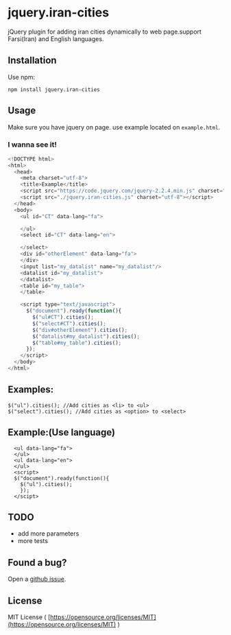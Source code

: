 # jquery.iran-cities


jQuery plugin for adding iran cities dynamically to web page.support Farsi(Iran) and English languages.

## Installation

Use npm:

    npm install jquery.iran-cities


## Usage

Make sure you have jquery on page. use example located on `example.html`.

### I wanna see it!

```js
<!DOCTYPE html>
<html>
  <head>
    <meta charset="utf-8">
    <title>Example</title>
    <script src="https://code.jquery.com/jquery-2.2.4.min.js" charset="utf-8"></script>
    <script src="./jquery.iran-cities.js" charset="utf-8"></script>
  </head>
  <body>
    <ul id="CT" data-lang="fa">

    </ul>
    <select id="CT" data-lang="en">

    </select>
    <div id="otherElement" data-lang="fa">
    </div>
    <input list="my_datalist" name="my_datalist"/>
    <datalist id="my_datalist">
    </datalist>
    <table id="my_table">
    </table>

    <script type="text/javascript">
      $("document").ready(function(){
        $("ul#CT").cities();
        $("select#CT").cities();
        $("div#otherElement").cities();
        $("datalist#my_datalist").cities();
        $("table#my_table").cities();
      });
    </script>
  </body>
</html>
```


## Examples:
    $("ul").cities(); //Add cities as <li> to <ul>
    $("select").cities(); //Add cities as <option> to <select>

## Example:(Use language)
      <ul data-lang="fa">
      </ul>
      <ul data-lang="en">
      </ul>
      <script>
      $("document").ready(function(){
        $("ul").cities();
        });
      </scipt>

## TODO

* add more parameters
* more tests

## Found a bug?

Open a [github issue](https://github.com/mostafazs/jquery.iran-cities/issues).

## License

MIT License ( [https://opensource.org/licenses/MIT](https://opensource.org/licenses/MIT) )
